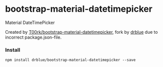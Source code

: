 # bootstrap-material-datetimepicker
Material DateTimePicker 

Created by [T00rk/bootstrap-material-datetimepicker](https://github.com/T00rk/bootstrap-material-datetimepicker), fork by [drblue](https://github.com/drblue/) due to incorrect package.json-file.

### Install

	npm install drblue/bootstrap-material-datetimepicker --save
	
